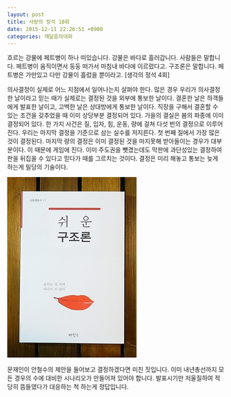 ```yaml
---
layout: post
title: 사랑의 정석 10회
date: 2015-12-11 22:26:51 +0900
categories: 깨달음의대화
---
```

흐르는 강물에 페트병이 하나 떠있습니다. 강물은 바다로 흘러갑니다. 사람들은 말합니다. 페트병이 움직이면서 둥둥 떠가서 마침내 바다에 이르렀다고. 구조론은 말합니다. 페트병은 가만있고 다만 강물이 흘렀을 뿐이라고. [생각의 정석 4회] 

  


의사결정이 실제로 어느 지점에서 일어나는지 살펴야 한다. 많은 경우 우리가 의사결정한 날이라고 믿는 때가 실제로는 결정된 것을 외부에 통보한 날이다. 결혼한 날은 하객들에게 발표한 날이고, 고백한 날은 상대방에게 통보한 날이다. 직장을 구해서 결혼할 수 있는 조건을 갖추었을 때 이미 상당부분 결정되어 있다. 가을의 결실은 봄의 파종에 이미 결정되어 있다. 한 가지 사건은 질, 입자, 힘, 운동, 량에 걸쳐 다섯 번의 결정으로 이루어진다. 우리는 마지막 결정을 기준으로 삼는 실수를 저지른다. 첫 번째 질에서 가장 많은 것이 결정된다. 마지막 량의 결정은 이미 결정된 것을 마지못해 받아들이는 경우가 대부분이다. 이 때문에 게임에 진다. 이미 주도권을 뺏겼는데도 막판에 과단성있는 결정하여 판을 뒤집을 수 있다고 믿다가 때를 그르치는 것이다. 결정은 미리 해놓고 통보는 늦게 하는게 밀당의 기술이다. 

  


  


<img src="files/attach/images/198/237/647/DSC01488.JPG" alt="DSC01488.JPG" width="300" height="419" />

  


  


문재인이 안철수의 제안을 들어보고 결정하겠다면 미친 짓입니다. 이미 내년총선까지 모든 경우의 수에 대비한 시나리오가 만들어져 있어야 합니다. 발표시기만 저울질하여 적당히 뜸들였다가 대응하는 척 하는게 정답입니다.